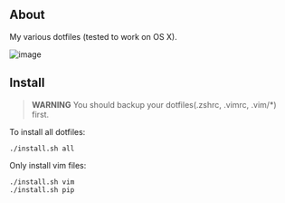 ## About
My various dotfiles (tested to work on OS X).

![image](https://raw.github.com/luin/dotfiles/master/preview/vim.png)

## Install
> **WARNING** You should backup your dotfiles(.zshrc, .vimrc, .vim/*) first.

To install all dotfiles:
  
  ```
  ./install.sh all
  ```

Only install vim files:

  ```
  ./install.sh vim
  ./install.sh pip
  ```

